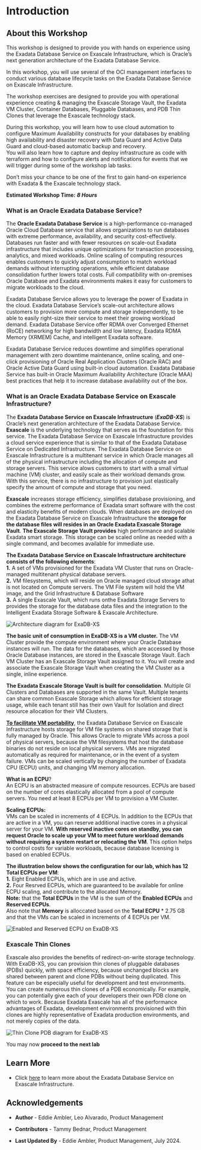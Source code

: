 # Introduction

## About this Workshop

This workshop is designed to provide you with hands on experience using the Exadata Database Service on Exascale Infrastructure, which is Oracle’s next generation architecture of the Exadata Database Service. 

In this workshop, you will use several of the OCI management interfaces to conduct various database lifecycle tasks on the Exadata Database Service on Exascale Infrastructure.  

The workshop exercises are designed to provide you with operational experience creating & managing the Exascale Storage Vault, the Exadata VM Cluster, Container Databases, Pluggable Databases, and PDB Thin Clones that leverage the Exascale technology stack.

During this workshop, you will learn how to use cloud automation to configure Maximum Availability constructs for your databases by enabling high availability and disaster recovery with Data Guard and Active Data Guard and cloud-based automatic backup and recovery. 
<br/> You will also learn how to capture and deploy infrastructure as code with terraform and how to configure alerts and notifications for events that we will trigger during some of the workshop lab tasks. 

Don’t miss your chance to be one of the first to gain hand-on experience with Exadata & the Exascale technology stack.


**Estimated Workshop Time:** ***8 Hours***


### **What is an Oracle Exadata Database Service?**

The **Oracle Exadata Database Service** is a high-performance co-managed Oracle Cloud Database service that allows organizations to run databases with extreme performance, availability, and security cost-effectively. Databases run faster and with fewer resources on scale-out Exadata infrastructure that includes unique optimizations for transaction processing, analytics, and mixed workloads. Online scaling of computing resources enables customers to quickly adjust consumption to match workload demands without interrupting operations, while efficient database consolidation further lowers total costs. Full compatibility with on-premises Oracle Database and Exadata environments makes it easy for customers to migrate workloads to the cloud.

Exadata Database Service allows you to leverage the power of Exadata in the cloud. 
Exadata Database Service’s scale-out architecture allows customers to provision more compute and storage independently, to be able to
easily right-size their service to meet their growing workload demand. 
Exadata Database Service offer RDMA over Converged Ethernet (RoCE) networking for high bandwidth and low latency, Exadata RDMA Memory (XRMEM) Cache, and intelligent Exadata software.

Exadata Database Service reduces downtime and simplifies operational management with zero downtime maintenance, online scaling, and one-click provisioning of Oracle Real Application Clusters (Oracle RAC) and Oracle Active Data Guard using built-in cloud automation. Exadata Database Service has built-in Oracle Maximum Availability Architecture (Oracle MAA) best practices that help it to increase database availability out of the box.



### **What is an Oracle Exadata Database Service on Exascale Infrastructure?**

The **Exadata Database Service on Exascale Infrastructure** (***ExaDB-XS***) is Oracle’s next generation architecture of the Exadata Database Service. 
<br />
**Exascale** is the underlying technology that serves as the foundation for this service. 
The Exadata Database Service on Exascale Infrastructure provides a cloud service experience that is similar to that of the Exadata Database Service on Dedicated Infrastructure. The Exadata Database Service on Exascale Infrastructure is a multitenant service in which Oracle manages all of the physical infrastructure including the allocation of compute and storage servers. 
This service alows customers to start with a small virtual machine (VM) cluster, and easily scale as their workload demands grow. With this service, there is no infrastructure to provision just elastically specify the amount of compute and storage that you need. 

**Exascale** increases storage efficiency, simplifies database provisioning, and combines the extreme performance of Exadata smart software with the cost and elasticity benefits of modern clouds. 
When databases are deployed on the Exadata Database Service on Exascale Infrastructure the **storage for the database files will resides in an Oracle Exadata Exascale Storage Vault**. 
**The Exascale Storage Vault provides** high performance and scalable Exadata smart storage. 
This storage can be scaled online as needed with a single command, and becomes available for immediate use. 


**The Exadata Database Service on Exascale Infrastructure architecture consists of the following elements**:
    <br />**1.** A set of VMs provisioned for the Exadata VM Cluster that runs on Oracle-managed multitenant physical database servers.
    <br />**2.** VM filesystems, which will reside on Oracle managed cloud storage athat is not located on Compute servers. The VM File system will hold the VM image, and the Grid Infrastructure & Database Software 
    <br />**3.** A single Exascale Vault, which runs onthe Exadata Storage Servers to provides the storage for the database data files and the integration to the Intelligent Exadata Storage Software & Exascale Architecture.
    
    

![Architecture diagram for ExaDB-XS](./images/architecture-diagram-for-exadb-xs.png " ") 

**The basic unit of consumption in ExaDB-XS is a VM cluster.** 
The VM Cluster provide the compute environment where your Oracle Database instances will run. 
The data for the databases, which are accessed by those Oracle Database instances, are stored in the Exascale Storage Vault. 
Each VM Cluster has an Exascale Storage Vault assigned to it. 
You will create and associate the Exascale Storage Vault when creating the VM Cluster as a single, inline experience. 

**The Exadata Exascale Storage Vault is built for consolidation**.
Multiple GI Clusters and Databases are supported in the same Vault.
Multiple tenants can share common Exascale Storage which allows for efficient storage usage, while each tenant still has their own Vault for Isolation and direct resource allocation for their VM Clusters.

**<ins>To facilitate VM portability</ins>**, the Exadata Database Service on Exascale Infrastructure  hosts storage for VM file systems on shared storage that is fully managed by Oracle. 
This allows Oracle to migrate VMs across a pool of physical servers, because the VM filesystems that host the database binaries do not reside on local physical servers. 
VMs are migrated automatically as required for maintenance, or in the event of a system failure. 
VMs can be scaled vertically by changing the number of Exadata CPU (ECPU) units, and changing VM memory allocation. 

**What is an ECPU**?
<br />An ECPU is an abstracted measure of compute resources. 
ECPUs are based on the number of cores elastically allocated from a pool of compute servers. 
You need at least 8 ECPUs per VM to provision a VM Cluster. 

**Scaling ECPUs:**
<br />VMs can be scaled in increments of 4 ECPUs.
In addition to the ECPUs that are active in a VM, you can reserve additional inactive cores in a physical server for your VM. **With reserved inactive cores on standby, you can request Oracle to scale up your VM to meet future workload demands without requiring a system restart or relocating the VM**. 
This option helps to control costs for variable workloads, because database licensing is based on enabled ECPUs. 

**The illustration below shows the configuration for our lab, which has 12 Total ECPUs per VM**:
    <br />**1.** Eight Enabled ECPUs, which are in use and active. 
    <br />**2.** Four Resrved ECPUs, which are guaranteed to be available for online ECPU scaling, and contribute to the allocated Memory. 
<br />**Note:** that the **Total ECPUs** in the VM is the sum of the **Enabled ECPUs** and **Reserved ECPUs**. 
<br />Also note that **Memory** is alloccated based on the **Total ECPU** * 2.75 GB and that the VMs can be scaled in increments of 4 ECPUs per VM.

![Enabled and Reserved ECPU on ExaDB-XS](./images/enabled-and-reserved-ECPU-on-exadb-xs.png " ") 

### **Exascale Thin Clones**
Exascale also provides the benefits of redirect-on-write storage technology. With ExaDB-XS, you can provision thin clones of pluggable databases (PDBs) quickly, with space efficiency, because unchanged blocks are shared between parent and clone PDBs without being duplicated. This feature can be especially useful for development and test environments. You can create numerous thin clones of a PDB economically. For example, you can potentially give each of your developers their own PDB clone on which to work. Because Exadata Exascale has all of the performance advantages of Exadata, development environments provisioned with thin clones are highly representative of Exadata production environments, and not merely copies of the data. 

![Thin Clone PDB diagram for ExaDB-XS](./images/thin-clone-pdb-on-exadb-xs.png " ") 

You may now **proceed to the next lab**  

## Learn More

* Click [here](https://docs.oracle.com/en-us/iaas/exadb-xs/index.html) to learn more about the Exadata Database Service on Exascale Infrastructure.

## Acknowledgements

* **Author** - Eddie Ambler, Leo Alvarado,  Product Management

* **Contributors** - Tammy Bednar, Product Management

* **Last Updated By** - Eddie Ambler, Product Management, July 2024.
